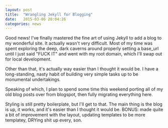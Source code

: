 ```yaml
---
layout: post
title:  "Wrangling Jekyll for Blogging"
date:   2015-03-06 20:04:26
categories: news
---
```

Good news! I've finally mastered the fine art of using Jekyll to add a blog to my wonderful site. It actually wasn't very difficult. Most of my time was spent exploring the deep, dark caverns around properly setting a base_url until I just said "FUCK IT" and went with my root domain, which I'll swap out for local development.

Other than that, it's actually way easier than I thought it would be. I have a long-standing, nasty habit of building very simple tasks up to be monumental undertakings.

Speaking of which, I plan to spend some time this weekend porting all of my old blog posts over from blogspot, then fully migrating everything here.

Styling is still pretty boilerplate, but I'll get to that. The main thing is the blog is up, it works, and it's easier than I thought it would be. BONUS: made quite a bit of improvement with the layout, updating templates to be more templatey, DRYing shit up every, son.
